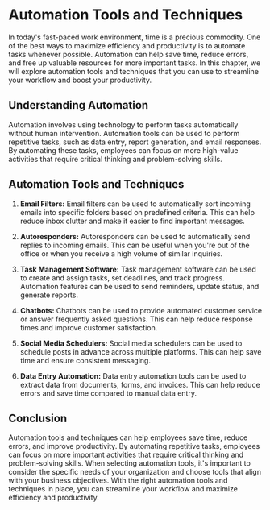 Automation Tools and Techniques
==================================================================

In today's fast-paced work environment, time is a precious commodity. One of the best ways to maximize efficiency and productivity is to automate tasks whenever possible. Automation can help save time, reduce errors, and free up valuable resources for more important tasks. In this chapter, we will explore automation tools and techniques that you can use to streamline your workflow and boost your productivity.

Understanding Automation
------------------------

Automation involves using technology to perform tasks automatically without human intervention. Automation tools can be used to perform repetitive tasks, such as data entry, report generation, and email responses. By automating these tasks, employees can focus on more high-value activities that require critical thinking and problem-solving skills.

Automation Tools and Techniques
-------------------------------

1. **Email Filters:** Email filters can be used to automatically sort incoming emails into specific folders based on predefined criteria. This can help reduce inbox clutter and make it easier to find important messages.

2. **Autoresponders:** Autoresponders can be used to automatically send replies to incoming emails. This can be useful when you're out of the office or when you receive a high volume of similar inquiries.

3. **Task Management Software:** Task management software can be used to create and assign tasks, set deadlines, and track progress. Automation features can be used to send reminders, update status, and generate reports.

4. **Chatbots:** Chatbots can be used to provide automated customer service or answer frequently asked questions. This can help reduce response times and improve customer satisfaction.

5. **Social Media Schedulers:** Social media schedulers can be used to schedule posts in advance across multiple platforms. This can help save time and ensure consistent messaging.

6. **Data Entry Automation:** Data entry automation tools can be used to extract data from documents, forms, and invoices. This can help reduce errors and save time compared to manual data entry.

Conclusion
----------

Automation tools and techniques can help employees save time, reduce errors, and improve productivity. By automating repetitive tasks, employees can focus on more important activities that require critical thinking and problem-solving skills. When selecting automation tools, it's important to consider the specific needs of your organization and choose tools that align with your business objectives. With the right automation tools and techniques in place, you can streamline your workflow and maximize efficiency and productivity.


